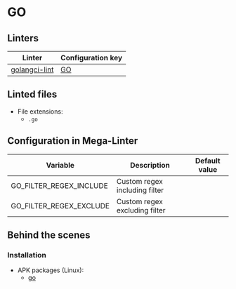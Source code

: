 <!-- markdownlint-disable MD003 MD020 MD033 MD041 -->
<!-- Generated by .automation/build.py, please do not update manually -->
<!-- Instead, update descriptor file at https://github.com/nvuillam/mega-linter/tree/master/megalinter/descriptors/go.yml -->
# GO

## Linters

| Linter                               | Configuration key         |
|--------------------------------------|---------------------------|
| [golangci-lint](go_golangci_lint.md) | [GO](go_golangci_lint.md) |

## Linted files

- File extensions:
  - `.go`

## Configuration in Mega-Linter

| Variable                | Description                   | Default value |
|-------------------------|-------------------------------|---------------|
| GO_FILTER_REGEX_INCLUDE | Custom regex including filter |               |
| GO_FILTER_REGEX_EXCLUDE | Custom regex excluding filter |               |


## Behind the scenes

### Installation

- APK packages (Linux):
  - [go](https://pkgs.alpinelinux.org/packages?branch=edge&name=go)
